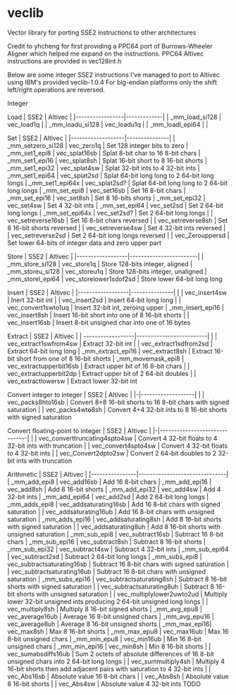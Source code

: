 # veclib
Vector library for porting SSE2 instructions to other architectures

Credit to yhcheng for first providing a PPC64 port of Burrows-Wheeler Aligner which helped me expand on the instructions. 
PPC64 Altivec instructions are provided in vec128int.h

Below are some integer SSE2 instructions I've managed to port to Altivec using IBM's provided veclib-1.0.4
For big-endian platforms only the shift left/right operations are reversed. 

Integer

Load
| SSE2 | Altivec |
|-----------------|-------------|
| _mm_load_si128 | vec_load1q |
| _mm_loadu_si128 | vec_loadu1q |
| _mm_loadl_epi64 | |

Set
| SSE2 | Altivec |
|-------------------|---------------|
| _mm_setzero_si128 | vec_zero1q | Set 128 integer bits to zero
| _mm_set1_epi8 | vec_splat16sb | Splat 8-bit char to 16 8-bit chars
| _mm_set1_epi16 | vec_splat8sh | Splat 16-bit short to 8 16-bit shorts
| _mm_set1_epi32 | vec_splat4sw | Splat 32-bit ints to 4 32-bit ints
| _mm_set1_epi64 | vec_splat2sd | Splat 64-bit long long to 2 64-bit long longs
| _mm_set1_epi64x | vec_splat2sd? | Splat 64-bit long long to 2 64-bit long longs
| _mm_set_epi8 | vec_set16sb | Set 16 8-bit chars
| _mm_set_epi16 | vec_set8sh | Set 8 16-bits shorts
| _mm_set_epi32 | vec_set4sw | Set 4 32-bit ints
| _mm_set_epi64 | vec_set2sd | Set 2 64-bit long longs
| _mm_set_epi64x | vec_set2sd? | Set 2 64-bit long longs
| | vec_setreverse16sb | Set 16 8-bit chars reversed
| | vec_setreverse8sh | Set 8 16-bit shorts reversed
| | vec_setreverse4sw | Set 4 32-bit ints reversed
| | vec_setreverse2sd | Set 2 64-bit long longs reversed
| | vec_Zerouppersd | Set lower 64-bits of integer data and zero upper part

Store
| SSE2 | Altivec |
|------------------|------------------------|
| _mm_store_si128 | vec_store1q | Store 128-bits integer, aligned
| _mm_storeu_si128 | vec_storeu1q | Store 128-bits integer, unaligned
| _mm_storel_epi64 | vec_storelower1sdof2sd | Store lower 64-bit long long

Insert
| SSE2 | Altivec |
|------------------|---------------|
| | vec_insert4sw | Inert 32-bit int
| | vec_insert2sd | Insert 64-bit long long
| | vec_convert1swto1uq | Insert 32-bit int, zeroing upper
| _mm_insert_epi16 | vec_insert8sh | Insert 16-bit short into one of 8 16-bit shorts
| | vec_insert16sb | Insert 8-bit unsigned char into one of 16 bytes

Extract
| SSE2 | Altivec |
| ------------------|-------------------------|
| | vec_extract1swfrom4sw | Extract 32-bit int
| | vec_extract1sdfrom2sd | Extract 64-bit long long
| _mm_extract_epi16 | vec_extract8sh | Extract 16-bit short from one of 8 16-bit shorts
| _mm_movemask_epi8 | vec_extractupperbit16sb | Extract upper bit of 16 8-bit chars
| | vec_extractupperbit2dp | Extract upper bit of 2 64-bit doubles
| | vec_extractlowersw | Extract lower 32-bit int

Convert integer to integer
| SSE2 | Altivec |
|-|-------------------|
| | vec_packs8hto16sb | Convert 8+8 16-bit shorts to 16 8-bit chars with signed saturation
| | vec_packs4wto8sh | Convert 4+4 32-bit ints to 8 16-bit shorts with signed saturation

Convert floating-point to integer
| SSE2 | Altivec |
|-|-------------------------------|
| | vec_converttruncating4spto4sw | Convert 4 32-bit floats to 4 32-bit ints with truncation
| | vec_convert4spto4sw | Convert 4 32-bit floats to 4 32-bit ints
| | vec_Convert2dpto2sw | Convert 2 64-bit doubles to 2 32-bit ints with truncation

Arithmetic
| SSE2 | Altivec |
|----------------|-------------------------------|
| _mm_add_epi8 | vec_add16sb | Add 16 8-bit chars
| _mm_add_epi16 | vec_add8sh | Add 8 16-bit shorts
| _mm_add_epi32 | vec_add4sw | Add 4 32-bit ints
| _mm_add_epi64 | vec_add2sd | Add 2 64-bit long longs
| _mm_adds_epi8 | vec_addsaturating16sb | Add 16 8-bit chars with signed saturation
| | vec_addsaturating16ub | Add 16 8-bit chars with unsigned saturation
| _mm_adds_epi16 | vec_addsaturating8sh | Add 8 16-bit shorts with signed saturation
| | vec_addsaturating8uh | Add 8 16-bit shorts with unsigned saturation
| _mm_sub_epi8 | vec_subtract16sb | Subtract 16 8-bit chars
| _mm_sub_epi16 | vec_subtract8sh | Subtract 8 16-bit shorts
| _mm_sub_epi32 | vec_subtract4sw | Subtract 4 32-bit ints
| _mm_sub_epi64 | vec_subtract2sd | Subtract 2 64-bit long longs
| _mm_subs_epi8 | vec_subtractsaturating16sb | Subtract 16 8-bit chars with signed saturation
| | vec_subtractsaturating16ub | Subtract 16 8-bit chars with unsigned saturation
| _mm_subs_epi16 | vec_subtractsaturating8sh | Subtract 8 16-bit shorts with signed saturation
| | vec_subtractsaturating8uh | Subtract 8 16-bit shorts with unsigned saturation
| | vec_multiplylower2uwto2ud | Multiply lower 32-bit unsigned ints producing 2 64-bit unsigned long longs
| | vec_multiply8sh | Multiply 8 16-bit signed shorts
| _mm_avg_epu8 | vec_average16ub | Average 16 8-bit unsigned chars
| _mm_avg_epu16 | vec_average8uh | Average 8 16-bit unsigned shorts
| _mm_max_epi16| vec_max8sh | Max 8 16-bit shorts
| _mm_max_epu8 | vec_max16ub | Max 16 8-bit unsigned chars
| _mm_min_epu8 | vec_min16ub | Min 16 8-bit unsigned chars
| _mm_min_epi16 | vec_min8sh | Min 8 16-bit shorts
| | vec_sumabsdiffs16ub | Sum 2 octets of absolute differences of 16 8-bit unsigned chars into 2 64-bit long longs
| | vec_summultiply4sh | Multiply 4 16-bit shorts then add adjacent pairs with saturation to 4 32-bit ints
| | vec_Abs16sb | Absolute value 16 8-bit chars
| | vec_Abs8sh | Absolute value 8 16-bit shorts
| | vec_Abs4sw | Absolute value 4 32-bit ints
TODO
